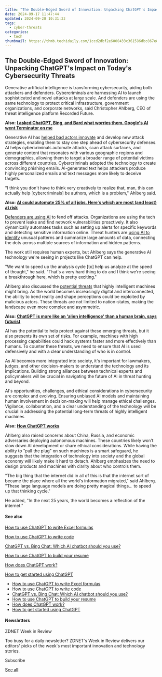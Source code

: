 ```yaml
---
title: "The Double-Edged Sword of Innovation: Unpacking ChatGPT's Impact on Today's Cybersecurity Threats"
date: 2024-09-17 11:47:44
updated: 2024-09-20 10:31:33
tags:
  - cyber-threats
categories:
  - tech
thumbnail: https://thmb.techidaily.com/1ccd2dbf2e6000433c361586dbc867e80efe1088f86d15f3203e5baee21b7684.jpg
---
```


## The Double-Edged Sword of Innovation: Unpacking ChatGPT's Impact on Today's Cybersecurity Threats

Generative artificial intelligence is transforming cybersecurity, aiding both attackers and defenders. Cybercriminals are harnessing AI to launch sophisticated and novel attacks at large scale. And defenders are using the same technology to protect critical infrastructure, government organizations, and corporate networks, said Christopher Ahlberg, CEO of threat intelligence platform Recorded Future.

**Also:** [**I asked ChatGPT, Bing, and Bard what worries them. Google's AI went Terminator on me**](https://www.zdnet.com/article/i-asked-chatgpt-bing-and-bard-what-worries-them-googles-ai-went-terminator-on-me/)

Generative AI has [helped bad actors innovate](https://www.zdnet.com/in-depth/innovation/these-experts-are-racing-to-protect-ai-from-hackers-time-is-running-out/) and develop new attack strategies, enabling them to stay one step ahead of cybersecurity defenses. AI helps cybercriminals automate attacks, scan attack surfaces, and generate content that resonates with various geographic regions and demographics, allowing them to target a broader range of potential victims across different countries. Cybercriminals adopted the technology to create convincing phishing emails. AI-generated text helps attackers produce highly personalized emails and text messages more likely to deceive targets. 

"I think you don't have to think very creatively to realize that, man, this can actually help \[cybercriminals\] be authors, which is a problem," Ahlberg said.

**Also:** [**AI could automate 25% of all jobs. Here's which are most (and least) at risk**](https://www.zdnet.com/article/ai-could-automate-25-of-all-jobs-heres-which-are-most-and-least-at-risk/)

[Defenders are using AI](https://www.zdnet.com/article/these-two-countries-are-teaming-up-to-develop-ai-for-cybersecurity/) to fend off attacks. Organizations are using the tech to prevent leaks and find network vulnerabilities proactively. It also dynamically automates tasks such as setting up alerts for specific keywords and detecting sensitive information online. Threat hunters are [using AI to identify](https://www.zdnet.com/article/microsoft-security-copilot-harnesses-ai-to-give-superpowers-to-cybersecurity-fighters/) unusual patterns and summarize large amounts of data, connecting the dots across multiple sources of information and hidden patterns.

The work still requires human experts, but Ahlberg says the generative AI technology we're seeing in projects like ChatGPT can help.

"We want to speed up the analysis cycle \[to\] help us analyze at the speed of thought," he said. "That's a very hard thing to do and I think we're seeing a breakthrough here, which is pretty exciting."

Ahlberg also discussed the [potential threats](https://www.zdnet.com/article/the-5-biggest-risks-of-generative-ai-according-to-an-expert/) that highly intelligent machines might bring. As the world becomes increasingly digital and interconnected, the ability to bend reality and shape perceptions could be exploited by malicious actors. These threats are not limited to nation-states, making the landscape even more complex and asymmetric.

**Also:** [**ChatGPT is more like an 'alien intelligence' than a human brain, says futurist**](https://www.zdnet.com/article/chatgpt-is-more-like-an-alien-intelligence-than-a-human-brain-says-futurist/)

AI has the potential to help protect against these emerging threats, but it also presents its own set of risks. For example, machines with high processing capabilities could hack systems faster and more effectively than humans. To counter these threats, we need to ensure that AI is used defensively and with a clear understanding of who is in control.

As AI becomes more integrated into society, it's important for lawmakers, judges, and other decision-makers to understand the technology and its implications. Building strong alliances between technical experts and policymakers will be crucial in navigating the future of AI in threat hunting and beyond.

AI's opportunities, challenges, and ethical considerations in cybersecurity are complex and evolving. Ensuring unbiased AI models and maintaining human involvement in decision-making will help manage ethical challenges. Vigilance, collaboration, and a clear understanding of the technology will be crucial in addressing the potential long-term threats of highly intelligent machines.

**Also:** [**How ChatGPT works**](https://www.zdnet.com/article/how-does-chatgpt-work/)

Ahlberg also raised concerns about China, Russia, and economic adversaries deploying autonomous machines. These countries likely won't slow down AI development or share ethical considerations. While having the ability to "pull the plug" on such machines is a smart safeguard, he suggests that the integration of technology into society and the global economy will likely make it hard to detach. Ahlberg emphasizes the need to design products and machines with clarity about who controls them. 

"The big thing that the internet did in all of this is that the internet sort of became the place where all the world's information migrated," said Ahlberg. "These large language models are doing pretty magical things… to speed up that thinking cycle."

He added, "In the next 25 years, the world becomes a reflection of the internet."

#### See also

[How to use ChatGPT to write Excel formulas](https://www.zdnet.com/article/how-to-use-chatgpt-to-write-excel-formulas/ "How to use ChatGPT to write Excel formulas")

[How to use ChatGPT to write code](https://www.zdnet.com/article/how-to-use-chatgpt-to-write-code/ "How to use ChatGPT to write code")

[ChatGPT vs. Bing Chat: Which AI chatbot should you use?](https://www.zdnet.com/article/chatgpt-vs-copilot/ "ChatGPT vs. Bing Chat: Which AI chatbot should you use?")

[How to use ChatGPT to build your resume](https://www.zdnet.com/article/how-to-use-chatgpt-to-write-your-resume/ "How to use ChatGPT to build your resume")

[How does ChatGPT work?](https://www.zdnet.com/article/how-does-chatgpt-work/ "How does ChatGPT work?")

[How to get started using ChatGPT](https://www.zdnet.com/article/how-to-use-chatgpt/ "How to get started using ChatGPT")

* [How to use ChatGPT to write Excel formulas](https://www.zdnet.com/article/how-to-use-chatgpt-to-write-excel-formulas/ "How to use ChatGPT to write Excel formulas")
* [How to use ChatGPT to write code](https://www.zdnet.com/article/how-to-use-chatgpt-to-write-code/ "How to use ChatGPT to write code")
* [ChatGPT vs. Bing Chat: Which AI chatbot should you use?](https://www.zdnet.com/article/chatgpt-vs-copilot/ "ChatGPT vs. Bing Chat: Which AI chatbot should you use?")
* [How to use ChatGPT to build your resume](https://www.zdnet.com/article/how-to-use-chatgpt-to-write-your-resume/ "How to use ChatGPT to build your resume")
* [How does ChatGPT work?](https://www.zdnet.com/article/how-does-chatgpt-work/ "How does ChatGPT work?")
* [How to get started using ChatGPT](https://www.zdnet.com/article/how-to-use-chatgpt/ "How to get started using ChatGPT")

#### Newsletters

ZDNET Week in Review

Too busy for a daily newsletter? ZDNET's Week in Review delivers our editors' picks of the week's most important innovation and technology stories.

 Subscribe

[See all](https://www.zdnet.com/newsletters/)

<ins class="adsbygoogle"
     style="display:block"
     data-ad-format="autorelaxed"
     data-ad-client="ca-pub-7571918770474297"
     data-ad-slot="1223367746"></ins>



<ins class="adsbygoogle"
     style="display:block"
     data-ad-client="ca-pub-7571918770474297"
     data-ad-slot="8358498916"
     data-ad-format="auto"
     data-full-width-responsive="true"></ins>
